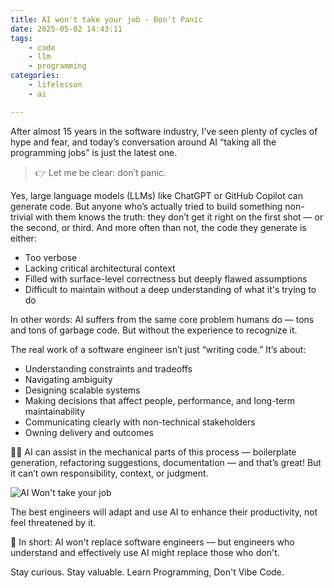 ```yaml
---
title: AI won't take your job - Don't Panic
date: 2025-05-02 14:43:11
tags:
    - code
    - llm
    - programming
categories: 
    - lifelesson 
    - ai

---
```


After almost 15 years in the software industry, I’ve seen plenty of cycles of hype and fear, and today’s conversation around AI “taking all the programming jobs” is just the latest one.

> 👉 Let me be clear: don’t panic.

Yes, large language models (LLMs) like ChatGPT or GitHub Copilot can generate code. But anyone who’s actually tried to build something non-trivial with them knows the truth: they don’t get it right on the first shot — or the second, or third.
 And more often than not, the code they generate is either:
- Too verbose
- Lacking critical architectural context
- Filled with surface-level correctness but deeply flawed assumptions
- Difficult to maintain without a deep understanding of what it's trying to do

In other words: AI suffers from the same core problem humans do — tons and tons of garbage code. But without the experience to recognize it.

The real work of a software engineer isn’t just “writing code.” It’s about:
- Understanding constraints and tradeoffs
- Navigating ambiguity
- Designing scalable systems
- Making decisions that affect people, performance, and long-term maintainability
- Communicating clearly with non-technical stakeholders
- Owning delivery and outcomes

🏋‍♀️ AI can assist in the mechanical parts of this process — boilerplate generation, refactoring suggestions, documentation — and that’s great! But it can’t own responsibility, context, or judgment.

![AI Won't take your job](https://media.licdn.com/dms/image/v2/D4E22AQGLVmfdUeVMrQ/feedshare-shrink_1280/B4EZaCWo1GHEAs-/0/1745943698590?e=1750291200&v=beta&t=prKN5qSZ9euFLEhwR5irDd1kcxj_jYqdVgnW-tbteOQ)

The best engineers will adapt and use AI to enhance their productivity, not feel threatened by it.

🧾 In short: AI won't replace software engineers — but engineers who understand and effectively use AI might replace those who don't.

Stay curious. Stay valuable. Learn Programming, Don't Vibe Code.


